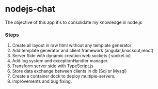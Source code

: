 # nodejs-chat

The objective of this app it's to consolidate my knowledge in node.js

### Steps
1. Create all layout in raw html without any template generator
2. Add template generator and client framework (angular,knockout,react)
3. Server Side with dynamic creation web sockets ( socket.io)
4. Add log system and exceptionHandler manager.
5. Transform server side with TypeScript.js
6. Store data exchange between clients in db (Sql or Mysql)
7. Create a container dock to deploy multiple-servers.
8. Improvements and bug fixing.


